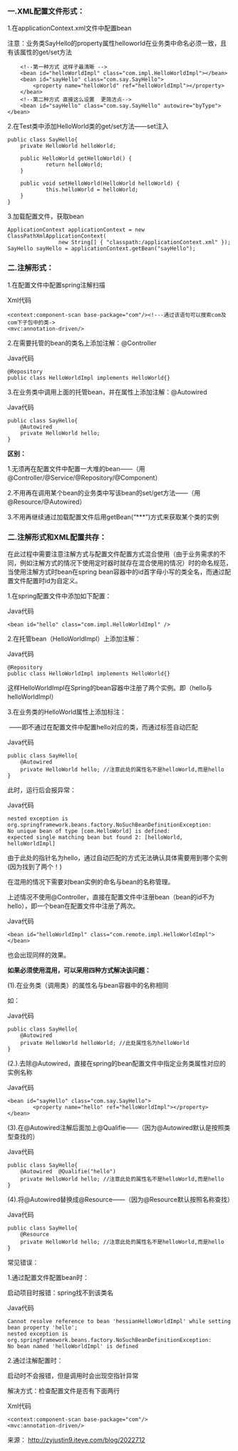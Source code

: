 ### **一.XML配置文件形式：**

1.在applicationContext.xml文件中配置bean

注意：业务类SayHello的property属性helloworld在业务类中命名必须一致，且有该属性的get/set方法

```
    <!--第一种方式 这样子最清晰 -->
    <bean id="helloWorldImpl" class="com.impl.HelloWorldImpl"></bean>
    <bean id="sayHello" class="com.say.SayHello">
        <property name="helloWorld" ref="helloWorldImpl"></property>
    </bean>
    <!--第二种方式 直接这么设置  更简洁点-->
    <bean id="sayHello" class="com.say.SayHello" autowire="byType"></bean>
```

 2.在Test类中添加HelloWorld类的get/set方法——set注入

```
public class SayHello{    
    private HelloWorld helloWorld;    
        
    public HelloWorld getHelloWorld() {    
            return helloWorld;    
    }    
        
    public void setHelloWorld(HelloWorld helloWorld) {    
            this.helloWorld = helloWorld;    
    }    
}  
```

 3.加载配置文件，获取bean

```
ApplicationContext applicationContext = new ClassPathXmlApplicationContext(  
                new String[] { "classpath:/applicationContext.xml" });  
SayHello sayHello = applicationContext.getBean("sayHello");  
```



### **二.注解形式：**

1.在配置文件中配置spring注解扫描

Xml代码  

```
<context:component-scan base-package="com"/><!---通过该语句可以搜索com及com下子包中的类->    
<mvc:annotation-driven/>   
```

 2.在需要托管的bean的类名上添加注解：@Controller

Java代码  

```
@Repository  
public class HelloWorldImpl implements HelloWorld{}  
```

 3.在业务类中调用上面的托管bean，并在属性上添加注解：@Autowired

Java代码  

```
public class SayHello{  
    @Autowired    
    private HelloWorld hello;    
}  
```

 

**区别：**

1.无须再在配置文件中配置一大堆的bean——（用@Controller/@Service/@Repository/@Component）

2.不用再在调用某个bean的业务类中写该bean的set/get方法——（用@Resource/@Autowired）

3.不用再继续通过加载配置文件后用getBean(“***”)方式来获取某个类的实例

 

### **二.注解形式和XML配置共存：**

在此过程中需要注意注解方式与配置文件配置方式混合使用（由于业务需求的不同，例如注解方式的情况下使用定时器时就存在混合使用的情况）时的命名规范，当使用注解方式时bean在spring bean容器中的id首字母小写的类全名，而通过配置文件配置时id为自定义。

1.在spring配置文件中添加如下配置：

Java代码  

```
<bean id="hello" class="com.impl.HelloWorldImpl" />   
```

   

 2.在托管bean（HelloWorldImpl）上添加注解：

Java代码  

```
@Repository  
public class HelloWorldImpl implements HelloWorld{}  
```

 

 这样HelloWorldImpl在Spring的bean容器中注册了两个实例。即（hello与helloWorldImpl） 

3.在业务类的HelloWorld属性上添加标注：

​    ——即不通过在配置文件中配置hello对应的类，而通过标签自动匹配

Java代码  

```
public class SayHello{  
    @Autowired    
    private HelloWorld hello; //注意此处的属性名不是helloWorld,而是hello  
}  
```

 此时，运行后会报异常：

Java代码  

```
nested exception is org.springframework.beans.factory.NoSuchBeanDefinitionException:     
No unique bean of type [com.HelloWorld] is defined:     
expected single matching bean but found 2: [helloWorld, helloWorldImpl]  
```

 

 

由于此处的指针名为hello，通过自动匹配的方式无法确认具体需要用到哪个实例(因为找到了两个！)

 

在混用的情况下需要对bean实例的命名与bean的名称管理。

上述情况不使用@Controller，直接在配置文件中注册bean（bean的id不为hello），即一个bean在配置文件中注册了两次。

Java代码  

```
<bean id="helloWorldImpl" class="com.remote.impl.HelloWorldImpl"></bean>  
```

 也会出现同样的效果。

 

 

**如果必须使用混用，可以采用四种方式解决该问题：**

(1).在业务类（调用类）的属性名与bean容器中的名称相同

如：

Java代码  

```
public class SayHello{  
    @Autowired    
    private HelloWorld helloWorld; //此处属性名为helloWorld  
} 
```

(2.).去除@Autowired，直接在spring的bean配置文件中指定业务类属性对应的实例名称

Java代码  

```
<bean id="sayHello" class="com.say.SayHello">    
        <property name="hello" ref="helloWorldImpl"></property>    
</bean>    
```

(3).在@Autowired注解后面加上@Qualifie——（因为@Autowired默认是按照类型查找的） 

Java代码  

```
public class SayHello{  
    @Autowired  @Qualifie("hello")  
    private HelloWorld hello; //注意此处的属性名不是helloWorld,而是hello  
}  
```

(4).将@Autowired替换成@Resource——（因为@Resource默认按照名称查找）

Java代码  

```
public class SayHello{  
    @Resource  
    private HelloWorld hello; //注意此处的属性名不是helloWorld,而是hello  
} 
```

 

 

常见错误：

1.通过配置文件配置bean时：

   启动项目时报错：spring找不到该类名

Java代码  

```
Cannot resolve reference to bean 'hessianHelloWorldImpl' while setting bean property 'hello';     
nested exception is org.springframework.beans.factory.NoSuchBeanDefinitionException:     
No bean named 'helloWorldImpl' is defined    
```

 

2.通过注解配置时：

   启动时不会报错，但是调用时会出现空指针异常

 

解决方式：检查配置文件是否有下面两行

Xml代码  

```
<context:component-scan base-package="com"/>  
<mvc:annotation-driven/>  
```

 

来源： <http://zyjustin9.iteye.com/blog/2022712>